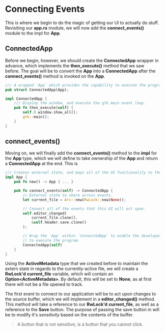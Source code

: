 # Connecting Events

This is where we begin to do the magic of getting our UI to actually
do stuff. Revisiting our **app.rs** module, we will now add the
**connect_events()** module to the impl for **App**.

## ConnectedApp

Before we begin, however, we should create the **ConnectedApp** wrapper
in advance, which implements the **then_execute()** method that we saw before.
The goal will be to convert the **App** into a **ConnectedApp** after the
**connect_events()** method is invoked on the **App**.

```rust
/// A wrapped `App` which provides the capability to execute the program.
pub struct ConnectedApp(App);

impl ConnectedApp {
    /// Display the window, and execute the gtk main event loop.
    pub fn then_execute(self) {
        self.0.window.show_all();
        gtk::main();
    }
}
```

## connect_events()

Moving on, we will finally add the **connect_events()** method to the **impl**
for the **App** type, which we will define to take ownership of the **App**
and return a **ConnectedApp** at the end. This is 

```rust
/// Creates external state, and maps all of the UI functionality to the UI.
impl App {
    pub fn new() -> App { ... }

    pub fn connect_events(self) -> ConnectedApp {
        // External state to share across events.
        let current_file = Arc::new(RwLock::new(None));

        // Connect all of the events that this UI will act upon.
        self.editor_changed(
            current_file.clone(),
            &self.header.save.clone()
        );

        // Wrap the `App` within `ConnectedApp` to enable the developer
        // to execute the program.
        ConnectedApp(self)
    }
}
```

Using the **ActiveMetadata** type that we created before to maintain the
extern state in regards to the currently-active file, we will create a 
**RwLock'd** **current_file** variable, which will contain an
**Option\<ActiveMetadata\>**. By default, this will be set to **None**,
as at first there will not be a file opened to track.

The first event to connect to our application will be to act upon changes
to the source buffer, which we will implement in a **editor_changed()**
method. This method will take a reference to our **RwLock'd** **current_file**,
as well as a reference to the **Save** button. The purpose of passing the
save button in will be to modify it's *sensitivity* based on the contents of
the buffer.

> A button that is not sensitive, is a button that you cannot click.